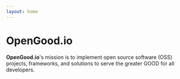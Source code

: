 ```yaml
---
layout: home
---
```


# OpenGood.io

**OpenGood.io**'s mission is to implement open source software (OSS) projects, frameworks, and solutions to serve the
greater GOOD for all developers.
